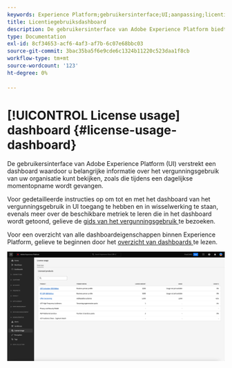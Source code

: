 ```yaml
---
keywords: Experience Platform;gebruikersinterface;UI;aanpassing;licentiegebruiksdashboard;dashboard;licentiegebruik;machtiging;consumptie
title: Licentiegebruiksdashboard
description: De gebruikersinterface van Adobe Experience Platform biedt een dashboard waarmee u belangrijke informatie over het gebruik van licenties voor uw organisatie kunt bekijken.
type: Documentation
exl-id: 8cf34653-acf6-4af3-af7b-6c07e68bbc03
source-git-commit: 3bac35ba5f6e9cde6c1324b11220c523daa1f8cb
workflow-type: tm+mt
source-wordcount: '123'
ht-degree: 0%

---
```


# [!UICONTROL License usage] dashboard {#license-usage-dashboard}

De gebruikersinterface van Adobe Experience Platform (UI) verstrekt een dashboard waardoor u belangrijke informatie over het vergunningsgebruik van uw organisatie kunt bekijken, zoals die tijdens een dagelijkse momentopname wordt gevangen.

Voor gedetailleerde instructies op om tot en met het dashboard van het vergunningsgebruik in UI toegang te hebben en in wisselwerking te staan, evenals meer over de beschikbare metriek te leren die in het dashboard wordt getoond, gelieve de [ gids van het vergunningsgebruik ](../../dashboards/guides/license-usage.md) te bezoeken.

Voor een overzicht van alle dashboardeigenschappen binnen Experience Platform, gelieve te beginnen door het [ overzicht van dashboards ](../../dashboards/home.md) te lezen.

![](../../dashboards/images/license-usage/dashboard-overview.png)
